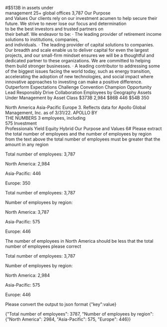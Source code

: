 #$513B
in assets under  
management
25+
global offices
3,787
Our Purpose  
and Values
Our clients rely on our investment 
acumen to help secure their future.
We strive to never lose our focus and determination  
to be the best investors and trusted partners on  
their behalf. We endeavor to be:
 ·
The leading provider of retirement income 
solutions to institutions, companies,  
and individuals.
 ·
The leading provider of capital solutions to 
companies. Our breadth and scale enable us 
to deliver capital for even the largest projects, 
and our small-firm mindset ensures we will be 
a thoughtful and dedicated partner to these 
organizations. We are committed to helping  
them build stronger businesses.
 ·
A leading contributor to addressing some of 
the biggest issues facing the world today, such 
as energy transition, accelerating the adoption 
of new technologies, and social impact where 
innovative approaches to investing can make a 
positive difference.
Outperform Expectations
Challenge Convention
Champion Opportunity
Lead Responsibly
Drive Collaboration
Employees by Geography
Assets Under Management by Asset Class
$373B
2,984
$86B
446
$54B
350
              
                
 
 North America          Asia-Pacific          Europe
3. Reflects data for Apollo Global Management, Inc. as of 3/31/22.
APOLLO BY  
THE NUMBERS
3
employees, including  
575 Investment  
Professionals
Yield
Equity 
Hybrid
Our Purpose and Values
6#
Please extract the total number of employees and the number of employees by region from the text above the total number of employees must be greater that the amount in any region



Total number of employees: 3,787

North America: 2,984

Asia-Pacific: 446

Europe: 350




Total number of employees: 3,787

Number of employees by region:

North America: 3,787

Asia-Pacific: 575

Europe: 446

The number of employees in North America  should be less that the total number of employees please correct

Total number of employees: 3,787

Number of employees by region:

North America: 2,984

Asia-Pacific: 575

Europe: 446

Please convert the output to json format {"key":value}

{"Total number of employees": 3787, 
"Number of employees by region": 
{"North America": 2984, 
"Asia-Pacific": 575, 
"Europe": 446}}

